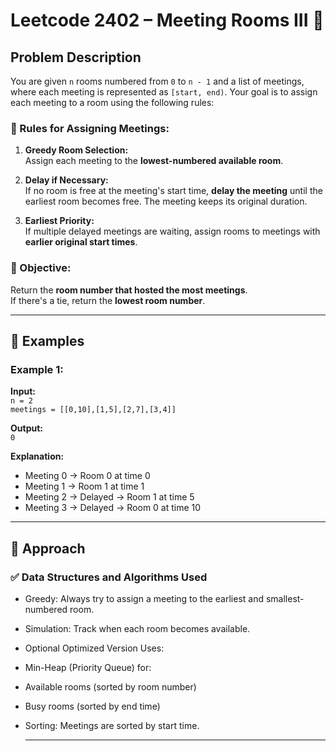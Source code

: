 # Leetcode 2402 – Meeting Rooms III 🏢

## Problem Description

You are given `n` rooms numbered from `0` to `n - 1` and a list of meetings, where each meeting is represented as `[start, end)`. Your goal is to assign each meeting to a room using the following rules:

### 🧠 Rules for Assigning Meetings:
1. **Greedy Room Selection:**  
   Assign each meeting to the **lowest-numbered available room**.

2. **Delay if Necessary:**  
   If no room is free at the meeting's start time, **delay the meeting** until the earliest room becomes free. The meeting keeps its original duration.

3. **Earliest Priority:**  
   If multiple delayed meetings are waiting, assign rooms to meetings with **earlier original start times**.

### 🔁 Objective:
Return the **room number that hosted the most meetings**.  
If there's a tie, return the **lowest room number**.

---

## 🔢 Examples

### Example 1:
**Input:**  
`n = 2`  
`meetings = [[0,10],[1,5],[2,7],[3,4]]`  

**Output:**  
`0`

**Explanation:**
- Meeting 0 → Room 0 at time 0  
- Meeting 1 → Room 1 at time 1  
- Meeting 2 → Delayed → Room 1 at time 5  
- Meeting 3 → Delayed → Room 0 at time 10  

---
## 🧠 Approach
### ✅ Data Structures and Algorithms Used
 + Greedy: Always try to assign a meeting to the earliest and smallest-numbered room.
  
 + Simulation: Track when each room becomes available.
  
 + Optional Optimized Version Uses:
  
  + Min-Heap (Priority Queue) for:
  
   + Available rooms (sorted by room number)
  
   + Busy rooms (sorted by end time)
  
+ Sorting: Meetings are sorted by start time.

  ----
